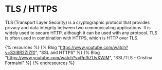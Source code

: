 # TLS / HTTPS

TLS (Transport Layer Security) is a cryptographic protocol that provides privacy and data integrity between two communicating applications. It is widely used to secure HTTP, although it can be used with any protocol. TLS is often used in combination with HTTPS, which is HTTP over TLS.

{% resources %}
  {% Blog "https://www.youtube.com/watch?v=S2iBR2ZlZf0", "SSL and HTTPS" %}
  {% Blog "https://www.youtube.com/watch?v=Rp3iZUvXWlM", "SSL/TLS - Cristina Formaini" %}
{% endresources %}
